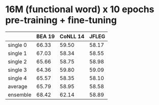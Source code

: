 # 16M (functional word) x 10 epochs pre-training + fine-tuning

| | BEA 19 | CoNLL 14 | JFLEG |
| --- | --- | --- | --- |
| single 0 | 66.33 | 59.50 | 58.17 |
| single 1 | 67.03 | 58.34 | 58.55 |
| single 2 | 65.66 | 58.75 | 58.98 |
| single 3 | 64.36 | 59.80 | 59.09 |
| single 4 | 65.57 | 58.35 | 58.10 |
| average  | 65.79 | 58.95 | 58.58 |
| ensemble | 68.42 | 62.14 | 58.89 |

